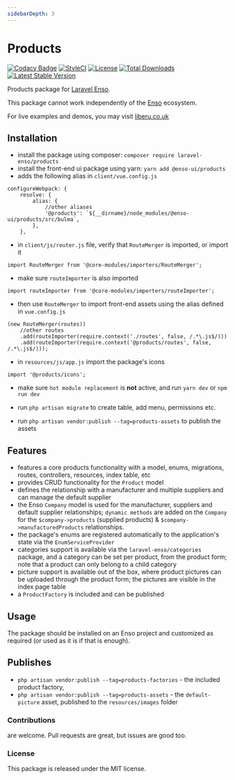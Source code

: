 ```yaml
---
sidebarDepth: 3
---
```


# Products

[![Codacy Badge](https://api.codacy.com/project/badge/Grade/6e342eff10f24db5b89be5fe203e424d)](https://www.codacy.com/app/laravel-enso/products?utm_source=github.com&amp;utm_medium=referral&amp;utm_content=laravel-enso/products&amp;utm_campaign=Badge_Grade)
[![StyleCI](https://github.styleci.io/repos/85492361/shield?branch=master)](https://github.styleci.io/repos/85492361)
[![License](https://poser.pugx.org/laravel-enso/products/license)](https://packagist.org/packages/laravel-enso/datatable)
[![Total Downloads](https://poser.pugx.org/laravel-enso/products/downloads)](https://packagist.org/packages/laravel-enso/products)
[![Latest Stable Version](https://poser.pugx.org/laravel-enso/products/version)](https://packagist.org/packages/laravel-enso/products)

Products package for [Laravel Enso](https://github.com/laravel-enso/Enso).

This package cannot work independently of the [Enso](https://github.com/laravel-enso/Enso) ecosystem.

For live examples and demos, you may visit [liberu.co.uk](https://www.liberu.co.uk)

## Installation

* install the package using composer: `composer require laravel-enso/products`
* install the front-end ui package using yarn: `yarn add @enso-ui/products`
* adds the following alias in `client/vue.config.js`
```
configureWebpack: {
    resolve: {
        alias: {
            //other aliases
            '@products': `${__dirname}/node_modules/@enso-ui/products/src/bulma`,
        },
    },
```
* in `client/js/router.js` file, verify that `RouteMerger` is imported, or import it

`import RouteMerger from '@core-modules/importers/RouteMerger';`

* make sure `routeImporter` is also imported

`import routeImporter from '@core-modules/importers/routeImporter';`

* then use `RouteMerger` to import front-end assets using the alias defined in `vue.config.js`

```
(new RouteMerger(routes))
    //other routes
    .add(routeImporter(require.context('./routes', false, /.*\.js$/)))
    .add(routeImporter(require.context('@products/routes', false, /.*\.js$/)));
```

* in `resources/js/app.js` import the package's icons

`import '@products/icons';`

* make sure `hot module replacement` is **not** active, and run `yarn dev` or `npm run dev`

* run `php artisan migrate` to create table, add menu, permissions etc.
* run `php artisan vendor:publish --tag=products-assets` to publish the assets

## Features

- features a core products functionality with a model, enums, migrations, 
routes, controllers, resources, index table, etc 
- provides CRUD functionality for the `Product` model
- defines the relationship with a manufacturer and multiple suppliers
and can manage the default supplier
- the Enso `Company` model is used for the manufacturer, 
suppliers and default supplier relationships; 
`dynamic methods` are added on the `Company` for the `$company->products` (supplied products) 
& `$company->manufacturedProducts` relationships.
- the package's enums are registered automatically to the application's state
via the `EnumServiceProvider`
- categories support is available via the `laravel-enso/categories` package, and a category can be set per product, 
from the product form; note that a product can only belong to a child category
- picture support is available out of the box, where product pictures can be uploaded through the product form;
the pictures are visible in the index page table
- a `ProductFactory` is included and can be published

## Usage

The package should be installed on an Enso project and customized as required 
(or used as it is if that is enough). 

## Publishes

- `php artisan vendor:publish --tag=products-factories` - the included product factory,
- `php artisan vendor:publish --tag=products-assets` - the `default-picture` asset, published to the
`resources/images` folder
   
### Contributions

are welcome. Pull requests are great, but issues are good too.

### License

This package is released under the MIT license.

